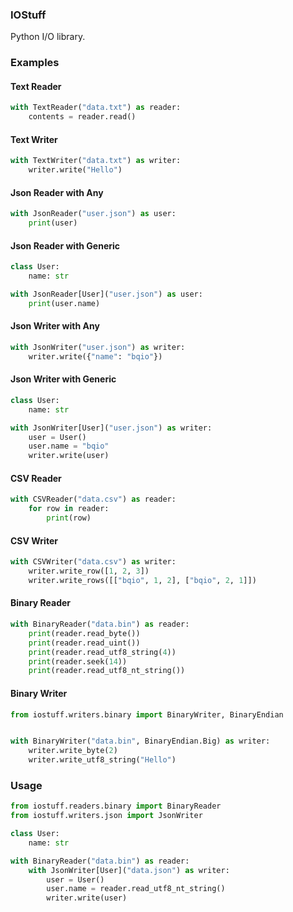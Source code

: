 ### IOStuff

Python I/O library.

### Examples

#### Text Reader

```python
with TextReader("data.txt") as reader:
    contents = reader.read()
```

#### Text Writer

```python
with TextWriter("data.txt") as writer:
    writer.write("Hello")
```

#### Json Reader with Any

```python
with JsonReader("user.json") as user:
    print(user)
```

#### Json Reader with Generic

```python
class User:
    name: str

with JsonReader[User]("user.json") as user:
    print(user.name)
```

#### Json Writer with Any

```python
with JsonWriter("user.json") as writer:
    writer.write({"name": "bqio"})
```

#### Json Writer with Generic

```python
class User:
    name: str

with JsonWriter[User]("user.json") as writer:
    user = User()
    user.name = "bqio"
    writer.write(user)
```

#### CSV Reader

```python
with CSVReader("data.csv") as reader:
    for row in reader:
        print(row)
```

#### CSV Writer

```python
with CSVWriter("data.csv") as writer:
    writer.write_row([1, 2, 3])
    writer.write_rows([["bqio", 1, 2], ["bqio", 2, 1]])
```

#### Binary Reader

```python
with BinaryReader("data.bin") as reader:
    print(reader.read_byte())
    print(reader.read_uint())
    print(reader.read_utf8_string(4))
    print(reader.seek(14))
    print(reader.read_utf8_nt_string())
```

#### Binary Writer

```python
from iostuff.writers.binary import BinaryWriter, BinaryEndian


with BinaryWriter("data.bin", BinaryEndian.Big) as writer:
    writer.write_byte(2)
    writer.write_utf8_string("Hello")
```

### Usage

```python
from iostuff.readers.binary import BinaryReader
from iostuff.writers.json import JsonWriter

class User:
    name: str

with BinaryReader("data.bin") as reader:
    with JsonWriter[User]("data.json") as writer:
        user = User()
        user.name = reader.read_utf8_nt_string()
        writer.write(user)
```
